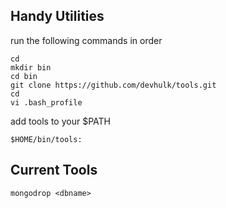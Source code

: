 ## Handy Utilities
run the following commands in order
```
cd
mkdir bin
cd bin
git clone https://github.com/devhulk/tools.git
cd 
vi .bash_profile
```

add tools to your $PATH

```
$HOME/bin/tools:
```

## Current Tools

```
mongodrop <dbname>
